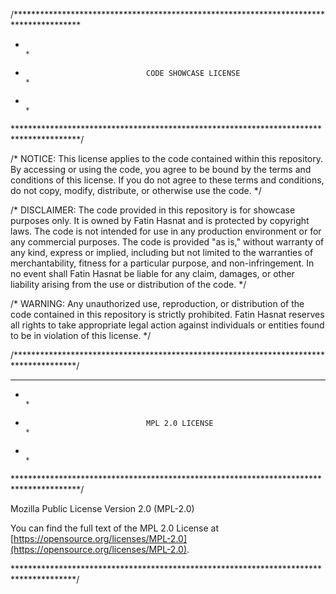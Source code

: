 /***************************************************************************************
*                                                                                      *
*                                CODE SHOWCASE LICENSE                                 *
*                                                                                      *
***************************************************************************************/

/* NOTICE: This license applies to the code contained within this repository. By accessing 
   or using the code, you agree to be bound by the terms and conditions of this license. 
   If you do not agree to these terms and conditions, do not copy, modify, distribute, 
   or otherwise use the code. */

/* DISCLAIMER: The code provided in this repository is for showcase purposes only. 
   It is owned by Fatin Hasnat and is protected by copyright laws. The code is not 
   intended for use in any production environment or for any commercial purposes. 
   The code is provided "as is," without warranty of any kind, express or implied, 
   including but not limited to the warranties of merchantability, fitness for a 
   particular purpose, and non-infringement. In no event shall Fatin Hasnat be liable 
   for any claim, damages, or other liability arising from the use or distribution 
   of the code. */

/* WARNING: Any unauthorized use, reproduction, or distribution of the code contained 
   in this repository is strictly prohibited. Fatin Hasnat reserves all rights to 
   take appropriate legal action against individuals or entities found to be in 
   violation of this license. */

/**************************************************************************************/

***************************************************************************************
*                                                                                      *
*                                MPL 2.0 LICENSE                                       *
*                                                                                      *
***************************************************************************************/

Mozilla Public License Version 2.0 (MPL-2.0)

You can find the full text of the MPL 2.0 License at [https://opensource.org/licenses/MPL-2.0](https://opensource.org/licenses/MPL-2.0).

**************************************************************************************/

